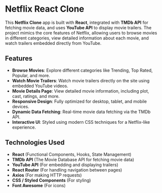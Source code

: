 # Netflix React Clone

This **Netflix Clone** app is built with **React**, integrated with **TMDb API** for fetching movie data, and uses **YouTube API** to display movie trailers. The project mimics the core features of Netflix, allowing users to browse movies in different categories, view detailed information about each movie, and watch trailers embedded directly from YouTube.

## Features

- **Browse Movies**: Explore different categories like Trending, Top Rated, Popular, and more.
- **Watch Movie Trailers**: Watch movie trailers directly on the site using embedded YouTube videos.
- **Movie Details Page**: View detailed movie information, including plot, cast, ratings, and more.
- **Responsive Design**: Fully optimized for desktop, tablet, and mobile devices.
- **Dynamic Data Fetching**: Real-time movie data fetching via the TMDb API.
- **Interactive UI**: Styled using modern CSS techniques for a Netflix-like experience.

## Technologies Used

- **React** (Functional Components, Hooks, State Management)
- **TMDb API** (The Movie Database API for fetching movie data)
- **YouTube API** (For embedding and displaying trailers)
- **React Router** (For handling navigation between pages)
- **Axios** (For making HTTP requests)
- **CSS / Styled Components** (For styling)
- **Font Awesome** (For icons)


